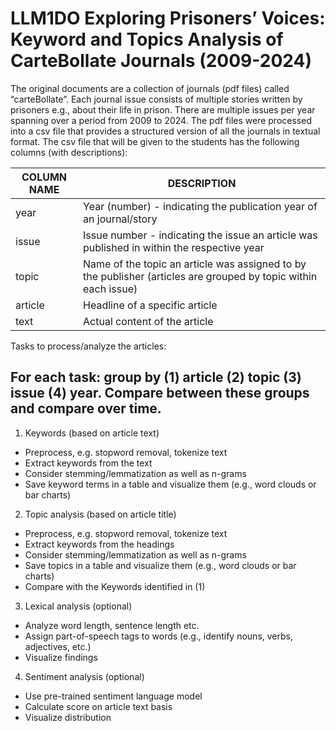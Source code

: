 # LLM1DO Exploring Prisoners’ Voices: Keyword and Topics Analysis of CarteBollate Journals (2009-2024)

The original documents are a collection of journals (pdf files) called “carteBollate”. Each journal issue consists of multiple stories written by prisoners e.g., about their life in prison. There are multiple issues per year spanning over a period from 2009 to 2024. The pdf files were processed into a csv file that provides a structured version of all the journals in textual format. The csv file that will be given to the students has the following columns (with descriptions):

| COLUMN NAME    |                   DESCRIPTION                                                                                       |
|----------------|---------------------------------------------------------------------------------------------------------------------|
|      year      | Year (number) - indicating the publication year of an journal/story                                                 |
|      issue     | Issue number - indicating the issue an article was published in within the respective year                          |
|      topic     | Name of the topic an article was assigned to by the publisher (articles are grouped by topic within each issue)     |
|      article   | Headline of a specific article                                                                                      |
|      text      | Actual content of the article                                                                                       |

Tasks to process/analyze the articles:
## For each task: group by (1) article (2) topic (3) issue (4) year. Compare between these groups and compare over time.
1. Keywords (based on article text)
  - Preprocess, e.g. stopword removal, tokenize text
  - Extract keywords from the text
  - Consider stemming/lemmatization as well as n-grams
  - Save keyword terms in a table and visualize them (e.g., word clouds or bar charts)
2. Topic analysis (based on article title)
- Preprocess, e.g. stopword removal, tokenize text
- Extract keywords from the headings
- Consider stemming/lemmatization as well as n-grams
- Save topics in a table and visualize them (e.g., word clouds or bar charts)
- Compare with the Keywords identified in (1)
3. Lexical analysis (optional)
  - Analyze word length, sentence length etc.
  - Assign part-of-speech tags to words (e.g., identify nouns, verbs, adjectives, etc.)
  - Visualize findings
4. Sentiment analysis (optional)
  - Use pre-trained sentiment language model
  - Calculate score on article text basis
  - Visualize distribution
